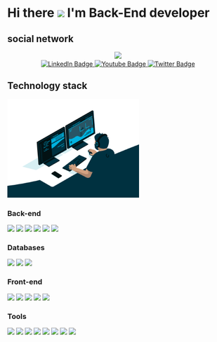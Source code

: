  <h1>
  Hi there <img src="https://media.giphy.com/media/hvRJCLFzcasrR4ia7z/giphy.gif" width="30px"/> I'm Back-End developer
</h1>
<h2>
  social network
 </h2>
 <div id="header" align="center">
  <img src="https://media.giphy.com/media/M9gbBd9nbDrOTu1Mqx/giphy.gif" width="100"/>
  <div id="badges">
  <a href="https://t.me/pythonpublics">
    <img src="https://img.shields.io/badge/Telegram-blue?style=for-the-badge&logo=Telegram&logoColor=white" alt="LinkedIn Badge"/>
  </a>
  <a href="your-youtube-URL">
    <img src="https://img.shields.io/badge/YouTube-red?style=for-the-badge&logo=youtube&logoColor=white" alt="Youtube Badge"/>
  </a>
  <a href="https://www.tiktok.com/@kaidis_developer">
    <img src="https://img.shields.io/badge/Tiktok-black?style=for-the-badge&logo=Tiktok&logoColor=white" alt="Twitter Badge"/>
  </a>
</div>
</div>

 <h2>
Technology stack
  </h2>
  <img src="https://raw.githubusercontent.com/DJWOMS/DJWOMS/main/code.gif" width="300">

<h3>Back-end</h3>

<img src="https://img.shields.io/badge/Python-black?style=for-the-badge&logo=Python&logoColor=blue"/>  <img src="https://img.shields.io/badge/django-%23092E20.svg?style=for-the-badge&logo=django&logoColor=white"/> 
<img src="https://img.shields.io/badge/DJANGO-REST-ff1709?style=for-the-badge&logo=django&logoColor=white&color=ff1709&labelColor=gray"/>
<img src="https://img.shields.io/badge/Flask-white?style=for-the-badge&logo=Flask&logoColor=black"/>
<img src="https://img.shields.io/badge/jinja-white.svg?style=for-the-badge&logo=jinja&logoColor=black"/>
<img src="https://img.shields.io/badge/fastapi-white?style=for-the-badge&logo=fastapi&logoColor=green"/>


<h3>Databases</h3>

<img src="https://img.shields.io/badge/MySql-blue?style=for-the-badge&logo=MySql&logoColor=white"/>  <img src="https://img.shields.io/badge/sqlite-%2307405e.svg?style=for-the-badge&logo=sqlite&logoColor=white"/>
<img src="https://img.shields.io/badge/postgres-%23316192.svg?style=for-the-badge&logo=postgresql&logoColor=white"/>

<h3>Front-end</h3>

<img src="https://img.shields.io/badge/Html5-red?style=for-the-badge&logo=Html5&logoColor=white"/>  <img src="https://img.shields.io/badge/css3-blue?style=for-the-badge&logo=css3&logoColor=white"/>
<img src="https://img.shields.io/badge/javascript-gold?style=for-the-badge&logo=javascript&logoColor=black"/>
<img src="https://img.shields.io/badge/figma-%23F24E1E.svg?style=for-the-badge&logo=figma&logoColor=white"/>
<img src="https://img.shields.io/badge/react-white?style=for-the-badge&logo=react&logoColor=#1D63ED"/>



<h3>Tools</h3>

<img src="https://img.shields.io/badge/git-black?style=for-the-badge&logo=git&logoColor=red"/>  <img src="https://img.shields.io/badge/github-black?style=for-the-badge&logo=github&logoColor=white"/>
<img src="https://img.shields.io/badge/postman-orange?style=for-the-badge&logo=postman&logoColor=white"/>
<img src="https://img.shields.io/badge/docker-blue?style=for-the-badge&logo=docker&logoColor=#1D63ED"/>
<img src="https://img.shields.io/badge/redis-red?style=for-the-badge&logo=redis&logoColor=white"/>
<img src="https://img.shields.io/badge/celery-%23a9cc54.svg?style=for-the-badge&logo=celery&logoColor=ddf4a4"/>
<img src="https://img.shields.io/badge/JWT-black?style=for-the-badge&logo=JSON%20web%20tokens"/>
<img src="https://img.shields.io/badge/pycharm-143?style=for-the-badge&logo=pycharm&logoColor=black&color=black&labelColor=green"/>



